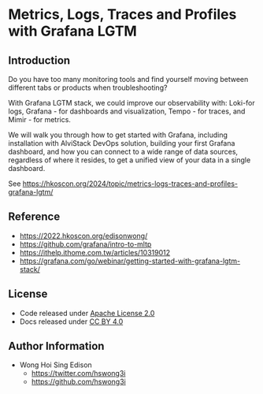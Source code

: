 # Metrics, Logs, Traces and Profiles with Grafana LGTM

## Introduction

Do you have too many monitoring tools and find yourself moving between different tabs or products when troubleshooting?

With Grafana LGTM stack, we could improve our observability with: Loki-for logs, Grafana - for dashboards and visualization, Tempo - for traces, and Mimir - for metrics.

We will walk you through how to get started with Grafana, including installation with AlviStack DevOps solution, building your first Grafana dashboard, and how you can connect to a wide range of data sources, regardless of where it resides, to get a unified view of your data in a single dashboard.

See <https://hkoscon.org/2024/topic/metrics-logs-traces-and-profiles-grafana-lgtm/>

## Reference

- <https://2022.hkoscon.org/edisonwong/>
- <https://github.com/grafana/intro-to-mltp>
- <https://ithelp.ithome.com.tw/articles/10319012>
- <https://grafana.com/go/webinar/getting-started-with-grafana-lgtm-stack/>

## License

- Code released under [Apache License 2.0](LICENSE)
- Docs released under [CC BY 4.0](http://creativecommons.org/licenses/by/4.0/)

## Author Information

- Wong Hoi Sing Edison
  - <https://twitter.com/hswong3i>
  - <https://github.com/hswong3i>

